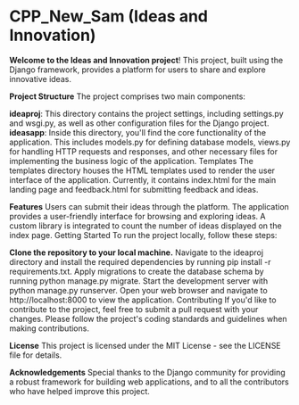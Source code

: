 # CPP_New_Sam (Ideas and Innovation)

**Welcome to the Ideas and Innovation project**! This project, built using the Django framework, provides a platform for users to share and explore innovative ideas.

**Project Structure**
The project comprises two main components:

**ideaproj**: This directory contains the project settings, including settings.py and wsgi.py, as well as other configuration files for the Django project.
**ideasapp**: Inside this directory, you'll find the core functionality of the application. This includes models.py for defining database models, views.py for handling HTTP requests and responses, and other necessary files for implementing the business logic of the application.
Templates
The templates directory houses the HTML templates used to render the user interface of the application. Currently, it contains index.html for the main landing page and feedback.html for submitting feedback and ideas.

**Features**
Users can submit their ideas through the platform.
The application provides a user-friendly interface for browsing and exploring ideas.
A custom library is integrated to count the number of ideas displayed on the index page.
Getting Started
To run the project locally, follow these steps:

**Clone the repository to your local machine.**
Navigate to the ideaproj directory and install the required dependencies by running pip install -r requirements.txt.
Apply migrations to create the database schema by running python manage.py migrate.
Start the development server with python manage.py runserver.
Open your web browser and navigate to http://localhost:8000 to view the application.
Contributing
If you'd like to contribute to the project, feel free to submit a pull request with your changes. Please follow the project's coding standards and guidelines when making contributions.

**License**
This project is licensed under the MIT License - see the LICENSE file for details.

**Acknowledgements**
Special thanks to the Django community for providing a robust framework for building web applications, and to all the contributors who have helped improve this project.
